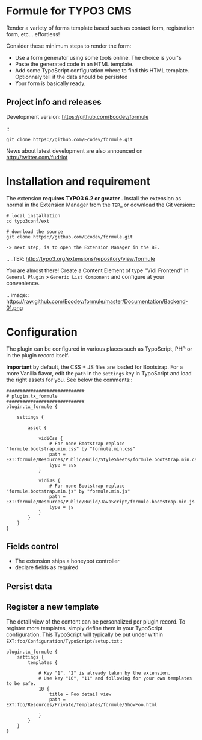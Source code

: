 Formule for TYPO3 CMS
=====================

Render a variety of forms template based such as contact form, registration form, etc... effortless!

Consider these minimum steps to render the form:

* Use a form generator using some tools online. The choice is your's
* Paste the generated code in an HTML template. 
* Add some TypoScript configuration where to find this HTML template. Optionnaly tell if the data should be persisted
* Your form is basically ready. 


Project info and releases
-------------------------

<!--Stable version:-->
<!--http://typo3.org/extensions/repository/view/formule-->

Development version:
https://github.com/Ecodev/formule

::

	git clone https://github.com/Ecodev/formule.git

News about latest development are also announced on http://twitter.com/fudriot

Installation and requirement
============================

The extension **requires TYPO3 6.2 or greater** . Install the extension as normal in the Extension Manager from the `TER`_ or download the Git version::

	# local installation
	cd typo3conf/ext

	# download the source
	git clone https://github.com/Ecodev/formule.git

	-> next step, is to open the Extension Manager in the BE.

.. _TER: http://typo3.org/extensions/repository/view/formule

You are almost there! Create a Content Element of type "Vidi Frontend" in `General Plugin` > `Generic List Component` and configure at your convenience.

.. image:: https://raw.github.com/Ecodev/formule/master/Documentation/Backend-01.png

Configuration
=============

The plugin can be configured in various places such as TypoScript, PHP or in the plugin record itself.

**Important** by default, the CSS + JS files are loaded for Bootstrap. For a more Vanilla flavor, edit the `path` in the `settings` key in TypoScript and
load the right assets for you. See below the comments::

	#############################
	# plugin.tx_formule
	#############################
	plugin.tx_formule {

		settings {

			asset {

				vidiCss {
					# For none Bootstrap replace "formule.bootstrap.min.css" by "formule.min.css"
					path = EXT:formule/Resources/Public/Build/StyleSheets/formule.bootstrap.min.css
					type = css
				}

				vidiJs {
					# For none Bootstrap replace "formule.bootstrap.min.js" by "formule.min.js"
					path = EXT:formule/Resources/Public/Build/JavaScript/formule.bootstrap.min.js
					type = js
				}
			}
		}
	}

Fields control
--------------

* The extension ships a honeypot controller
* declare fields as required

Persist data
------------


Register a new template
-----------------------

The detail view of the content can be personalized per plugin record. To register more templates, simply define them in your TypoScript configuration.
This TypoScript will typically be put under within ``EXT:foo/Configuration/TypoScript/setup.txt``::

	plugin.tx_formule {
		settings {
			templates {

				# Key "1", "2" is already taken by the extension.
				# Use key "10", "11" and following for your own templates to be safe.
				10 {
					title = Foo detail view
					path = EXT:foo/Resources/Private/Templates/formule/ShowFoo.html
					
				}
			}
		}
	}
